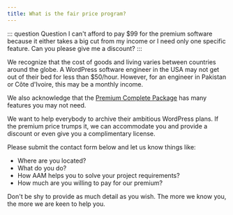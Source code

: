 ```yaml
---
title: What is the fair price program?
---
```


::: question Question
I can't afford to pay $99 for the premium software because it either takes a big cut from my income or I need only one specific feature. Can you please give me a discount?
:::

We recognize that the cost of goods and living varies between countries around the globe. A WordPress software engineer in the USA may not get out of their bed for less than $50/hour. However, for an engineer in Pakistan or Côte d'Ivoire, this may be a monthly income.

We also acknowledge that the [Premium Complete Package](/plugin/premium-complete-package/) has many features you may not need.

We want to help everybody to archive their ambitious WordPress plans. If the premium price trumps it, we can accommodate you and provide a discount or even give you a complimentary license.

Please submit the contact form below and let us know things like:

- Where are you located?
- What do you do?
- How AAM helps you to solve your project requirements?
- How much are you willing to pay for our premium?

Don't be shy to provide as much detail as you wish. The more we know you, the more we are keen to help you.

<ContactForm />